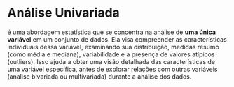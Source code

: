 # Análise Univariada

é uma abordagem estatística que se concentra na análise de **uma única variável**
em um conjunto de dados. Ela visa compreender as características individuais dessa variável,
examinando sua distribuição, medidas resumo (como média e mediana), variabilidade e a presença
de valores atípicos (outliers). Isso ajuda a obter uma visão detalhada das características de
uma variável específica, antes de explorar relações com outras variáveis (analise bivariada ou multivariada) durante a análise dos dados.
